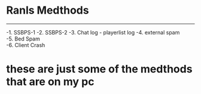 # Ranls Medthods
-----------------
-1. SSBPS-1 
-2. SSBPS-2 
-3. Chat log - playerlist log 
-4. external spam                                                                                                                                                          
-5. Bed Spam  
-6. Client Crash




# these are just some of the medthods that are on my pc
